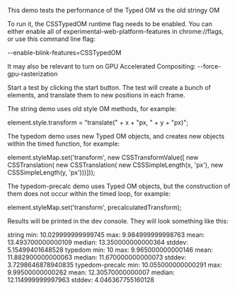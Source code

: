 This demo tests the performance of the Typed OM vs the old stringy OM

To run it, the CSSTypedOM runtime flag needs to be enabled.
You can either enable all of experimental-web-platform-features in
chrome://flags, or use this command line flag:

--enable-blink-features=CSSTypedOM


It may also be relevant to turn on GPU Accelerated Compositing:
--force-gpu-rasterization


Start a test by clicking the start button. The test will create a
bunch of elements, and translate them to new positions in each frame.

The string demo uses old style OM methods, for example:

element.style.transform = "translate(" + x + "px, " + y + "px)";


The typedom demo uses new Typed OM objects, and creates new objects
within the timed function, for example:

element.styleMap.set('transform', new CSSTransformValue([
    new CSSTranslation(
        new CSSTranslation(
            new CSSSimpleLength(x, 'px'),
            new CSSSimpleLength(y, 'px')))]));


The typedom-precalc demo uses Typed OM objects, but the construction
of them does not occur within the timed loop, for example:

element.styleMap.set('transform', precalculatedTransform);


Results will be printed in the dev console. They will look something
like this:

string
min: 10.029999999999745
max: 9.984999999998763
mean: 13.493700000000109
median: 13.350000000000364
stddev: 5.15499401648528
typedom
min: 10
max: 9.965000000000146
mean: 11.882900000000063
median: 11.670000000000073
stddev: 3.7298646878940835
typedom-precalc
min: 10.055000000000291
max: 9.99500000000262
mean: 12.30570000000007
median: 12.114999999997963
stddev: 4.046367755160128

